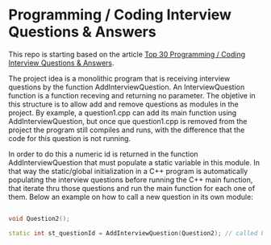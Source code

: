# Programming / Coding Interview Questions & Answers

This repo is starting based on the article [Top 30 Programming / Coding Interview Questions & Answers](https://www.softwaretestinghelp.com/coding-interview-questions/).

The project idea is a monolithic program that is receiving interview questions by the function AddInterviewQuestion. An InterviewQuestion function is a function receving and returning no parameter. The objetive in this structure is to allow add and remove questions as modules in the project. By example, a question1.cpp can add its main function using AddInterviewQuestion, but once que question1.cpp is removed from the project the program still compiles and runs, with the difference that the code for this question is not running.

In order to do this a numeric id is returned in the function AddInterviewQuestion that must populate a static variable in this module. In that way the static/global initialization in a C++ program is automatically populating the interview questions before running the C++ main function, that iterate thru those questions and run the main function for each one of them. Below an example on how to call a new question in its own module:

```//question2.cpp

void Question2();

static int st_questionId = AddInterviewQuestion(Question2); // called before main().
```
